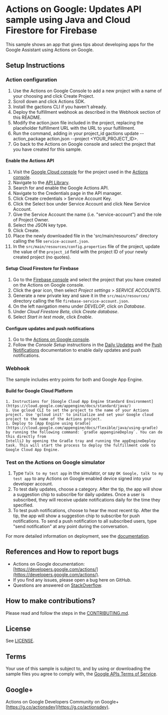 # Actions on Google: Updates API sample using Java and Cloud Firestore for Firebase

This sample shows an app that gives tips about developing apps for the Google Assistant using Actions on Google.

## Setup Instructions

### Action configuration
1. Use the Actions on Google Console to add a new project with a name of your choosing and click Create Project.
1. Scroll down and click Actions SDK.
1. Install the gactions CLI if you haven't already.
1. Deploy the fulfillment webhook as described in the Webhook section of this README.
1. Modify the action.json file included in the project, replacing the placeholder fulfillment URL with the URL to your fulfillment.
1. Run the command, adding in your project_id gactions update --action_package action.json --project <YOUR_PROJECT_ID>.
1. Go back to the Actions on Google console and select the project that you have created for this sample.

#### Enable the Actions API
1. Visit the [Google Cloud console](https://console.cloud.google.com/) for the project used in the [Actions console](https://console.actions.google.com).
1. Navigate to the [API Library](https://console.cloud.google.com/apis/library).
1. Search for and enable the Google Actions API.
1. Navigate to the Credentials page in the API manager.
1. Click Create credentials > Service Account Key.
1. Click the Select box under Service Account and click New Service Account.
1. Give the Service Account the name (i.e. "service-account") and the role of Project Owner.
1. Select the JSON key type.
1. Click Create.
1. Place the newly downloaded file in the 'src/main/resources/' directory calling the file `service-account.json`.
1. In the `src/main/resources/config.properties` file of the project, update the value of the `project_id` field with the project ID of your newly created project (no quotes).

#### Setup Cloud Firestore for Firebase
1. Go to the [Firebase console](https://console.firebase.google.com) and select the project that you have created on the Actions on Google console.
1. Click the gear icon, then select *Project settings* > *SERVICE ACCOUNTS*.
1. Generate a new private key and save it in the `src/main/resources/` directory calling the file `firebase-service-account.json`.
1. On the left navigation menu under *DEVELOP*, click on *Database*.
1. Under *Cloud Firestore Beta*, click *Create database*.
1. Select *Start in test mode*, click *Enable*.

#### Configure updates and push notifications
1. Go to the [Actions on Google console](https://console.actions.google.com).
1. Follow the *Console Setup* instructions in the [Daily Updates](https://developers.google.com/actions/assistant/updates/daily) and the [Push Notifications](https://developers.google.com/actions/assistant/updates/notifications) documentation to enable daily updates and push notifications.

### Webhook
The sample includes entry points for both and Google App Engine.

#### Build for Google Cloud Platform
    1. Instructions for [Google Cloud App Engine Standard Environment](https://cloud.google.com/appengine/docs/standard/java/)
    1. Use gcloud CLI to set the project to the name of your Actions project. Use 'gcloud init' to initialize and set your Google cloud project to the name of the Actions project.
    1. Deploy to [App Engine using Gradle](https://cloud.google.com/appengine/docs/flexible/java/using-gradle) by running the following command: `gradle appengineDeploy`. You can do this directly from
    IntelliJ by opening the Gradle tray and running the appEngineDeploy task. This will start the process to deploy the fulfillment code to Google Cloud App Engine.

### Test on the Actions on Google simulator
1. Type `Talk to my test app` in the simulator, or say `OK Google, talk to my test app` to any Actions on Google enabled device signed into your developer account.
1. To test daily updates, choose a category. After the tip, the app will show a suggestion chip to subscribe for daily updates. Once a user is subscribed, they will receive update notifications daily for the time they specified.
1. To test push notifications, choose to hear the most recent tip. After the tip, the app will show
a suggestion chip to subscribe for push notifications. To send a push notification to all subscribed users, type "send notification" at any point during the conversation.

For more detailed information on deployment, see the [documentation](https://developers.google.com/actions/dialogflow/deploy-fulfillment).

## References and How to report bugs
* Actions on Google documentation: [https://developers.google.com/actions/](https://developers.google.com/actions/).
* If you find any issues, please open a bug here on GitHub.
* Questions are answered on [StackOverflow](https://stackoverflow.com/questions/tagged/actions-on-google).

## How to make contributions?
Please read and follow the steps in the [CONTRIBUTING.md](CONTRIBUTING.md).

## License
See [LICENSE](LICENSE).

## Terms
Your use of this sample is subject to, and by using or downloading the sample files you agree to comply with, the [Google APIs Terms of Service](https://developers.google.com/terms/).

## Google+
Actions on Google Developers Community on Google+ [https://g.co/actionsdev](https://g.co/actionsdev).
